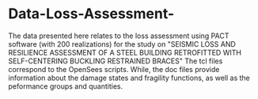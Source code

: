 # Data-Loss-Assessment-
The data presented here relates to the loss assessment using PACT software (with 200 realizations) for the study on "SEISMIC LOSS AND RESILIENCE ASSESSMENT OF A STEEL BUILDING RETROFITTED WITH SELF-CENTERING BUCKLING RESTRAINED BRACES" The tcl files correspond to the OpenSees scripts. While, the doc files provide information about the damage states and fragility functions, as well as the peformance groups and quantities.
